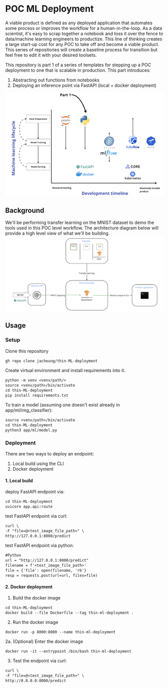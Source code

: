 # POC ML Deployment
 A viable product is defined as any deployed application that automates some process or improves the workflow for a human-in-the-loop. As a data scientist, it's easy to scrap together a notebook and toss it over the fence to data/machine learning engineers to productize. This line of thinking creates a large start-up cost for any POC to take off and become a viable product. This series of repositories will create a baseline process for transition but feel free to edit it with your desired toolsets. 

This repository is part 1 of a series of templates for stepping up a POC deployment to one that is scalable in production. This part introduces:
1. Abstracting out functions from notebooks
2. Deploying an inference point via FastAPI (local + docker deployment) 

![](/docs/vision-poc.png)

## Background
We'll be performing transfer learning on the MNIST dataset to demo the tools used in this POC level workflow. The architecture diagram below will provide a high level view of what we'll be building.
![](/docs/architecture-poc.png)

## Usage
### Setup
Clone this repository 
```
gh repo clone jacheung/thin-ML-deployment
```

Create virtual environment and install requirements into it.
```
python -m venv <venv/path/>
source <venv/path>/bin/activate
cd thin-ML-deployment
pip install requirements.txt
```

To train a model (assuming one doesn't exist already in app/ml/img_classifier):
```
source <venv/path>/bin/activate
cd thin-ML-deployment
python3 app/ml/model.py 
```

### Deployment
There are two ways to deploy an endpoint:
1. Local build using the CLI 
2. Docker deployment

#### 1. Local build
deploy FastAPI endpoint via:  
```
cd thin-ML-deployment  
uvicorn app.api:route   
```

test FastAPI endpoint via curl:  
```
curl \  
-F "file=@<test_image_file_path>" \  
http://127.0.0.1:8000/predict  
```

test FastAPI endpoint via python:  
```
#Python
url = "http://127.0.0.1:8000/predict"
filename = f'<test_image_file_path>'
file = {'file': open(filename, 'rb'}
resp = requests.post(url=url, files=file)
```

#### 2. Docker deployment 
1. Build the docker image 
``` 
cd thin-ML-deployment
docker build --file Dockerfile --tag thin-ml-deployment . 
```
2. Run the docker image
```
docker run -p 8000:8000 --name thin-ml-deployment
```
2a. (Optional) Enter the docker image
```
docker run -it --entrypoint /bin/bash thin-ml-deployment
```

3. Test the endpoint via curl:
```
curl \  
-F "file=@<test_image_file_path>" \  
http://0.0.0.0:8000/predict
```
